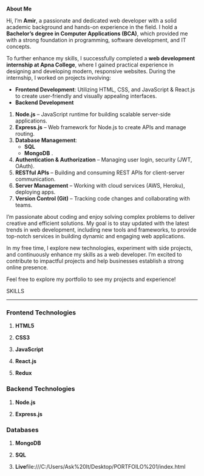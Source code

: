 **About Me**


Hi, I’m **Amir**, a passionate and dedicated web developer with a solid academic background and hands-on experience in the field. I hold a **Bachelor’s degree in Computer Applications (BCA)**, which provided me with a strong foundation in programming, software development, and IT concepts.  

To further enhance my skills, I successfully completed a **web development internship at Apna College**, where I gained practical experience in designing and developing modern, responsive websites. During the internship, I worked on projects involving:  
- **Frontend Development**: Utilizing HTML, CSS, and JavaScript & React.js to create user-friendly and visually appealing interfaces.
-  **Backend Development**

1. **Node.js** – JavaScript runtime for building scalable server-side applications.  
2. **Express.js** – Web framework for Node.js to create APIs and manage routing.  
3. **Database Management**:  
   - **SQL**
   - **MongoDB** .  
4. **Authentication & Authorization** – Managing user login, security (JWT, OAuth).  
5. **RESTful APIs** – Building and consuming REST APIs for client-server communication.  
6. **Server Management** – Working with cloud services (AWS, Heroku), deploying apps.  
7. **Version Control (Git)** – Tracking code changes and collaborating with teams.  



I’m passionate about coding and enjoy solving complex problems to deliver creative and efficient solutions. My goal is to stay updated with the latest trends in web development, including new tools and frameworks, to provide top-notch services in building dynamic and engaging web applications.  

In my free time, I explore new technologies, experiment with side projects, and continuously enhance my skills as a web developer. I’m excited to contribute to impactful projects and help businesses establish a strong online presence.  

Feel free to explore my portfolio to see my projects and experience!


SKILLS


---

### **Frontend Technologies**
1. **HTML5**  

2. **CSS3**  

3. **JavaScript**  

4. **React.js**  

5. **Redux**  

### **Backend Technologies**
1. **Node.js**  

2. **Express.js**  


### **Databases**


1. **MongoDB**

2.  **SQL**

3.  **Live**file:///C:/Users/Ask%20It/Desktop/PORTFOILO%201/index.html


   


